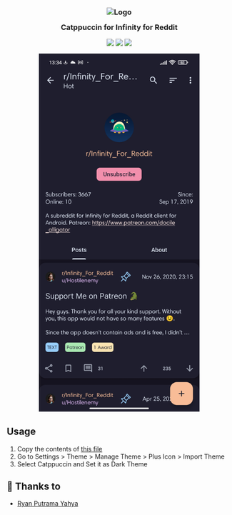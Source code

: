 <h3 align="center">
	<img src="https://raw.githubusercontent.com/catppuccin/catppuccin/dev/assets/logos/exports/1544x1544_circle.png" width="100" alt="Logo"/><br/>
	<img src="https://raw.githubusercontent.com/catppuccin/catppuccin/dev/assets/misc/transparent.png" height="30" width="0px"/>
	Catppuccin for Infinity for Reddit
	<img src="https://raw.githubusercontent.com/catppuccin/catppuccin/dev/assets/misc/transparent.png" height="30" width="0px"/>
</h3>

<p align="center">
    <a href="https://github.com/lepz0r/Infinity-For-Reddit/stargazers"><img src="https://img.shields.io/github/stars/lepz0r/Infinity-For-Reddit?colorA=1e1e28&colorB=c9cbff&style=for-the-badge&logo=starship style=for-the-badge"></a>
    <a href="https://github.com/lepz0r/Infinity-For-Reddit/issues"><img src="https://img.shields.io/github/issues/lepz0r/Infinity-For-Reddit?colorA=1e1e28&colorB=f7be95&style=for-the-badge"></a>
    <a href="https://github.com/lepz0r/Infinity-For-Reddit/contributors"><img src="https://img.shields.io/github/contributors/lepz0r/Infinity-For-Reddit?colorA=1e1e28&colorB=b1e1a6&style=for-the-badge"></a>
</p>

<p align="center">
  <img src="assets/Screenshot_2022-02-02-13-34-30-205_ml.docilealligator.infinityforreddit.jpg" style="width:360px;"/>
</p>

## Usage

1. Copy the contents of [this file](catppuccin)
2. Go to Settings > Theme > Manage Theme > Plus Icon > Import Theme
3. Select Catppuccin and Set it as Dark Theme

## 💝 Thanks to

- [Ryan Putrama Yahya](https://github.com/lepz0r)

&nbsp;

